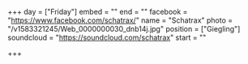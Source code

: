 +++
day = ["Friday"]
embed = ""
end = ""
facebook = "https://www.facebook.com/schatrax/"
name = "Schatrax"
photo = "/v1583321245/Web_0000000030_dnb14j.jpg"
position = ["Giegling"]
soundcloud = "https://soundcloud.com/schatrax"
start = ""

+++
